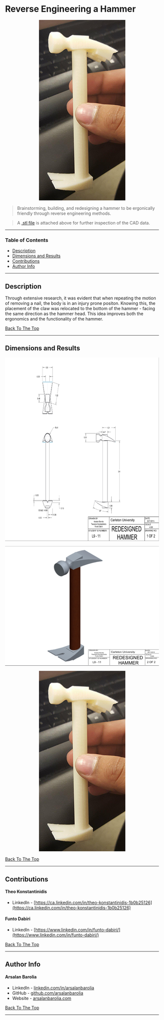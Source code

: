 <a href='#project' id='project' class='anchor' aria-hidden='true'></a>

# Reverse Engineering a Hammer

<p align="center">
    <img src="images/Final_3D_Product.png" alt="Finished product of the reverse engineered hammer.">
</p>

> Brainstorming, building, and redesigning a hammer to be ergonically friendly through reverse engineering methods.

> A [.stl file](files/hammer_final.stl) is attached above for further inspection of the CAD data.

---

### Table of Contents

- [Description](#description)
- [Dimensions and Results](#dimensions-and-results)
- [Contributions](#contributions)
- [Author Info](#author-info)

---

## Description

Through extensive research, it was evident that when repeating the motion of removing a nail, the body is in an injury prone positon. Knowing this, the placement of the claw was relocated to the bottom of the hammer - facing the same direction as the hammer head. This idea improves both the ergonomics and the functionality of the hammer.

[Back To The Top](#project)

---

## Dimensions and Results

<p align="center">
 <img height= "600" src="images/Dimension_1.png" alt="Parameters of the redesined Hammer">
</p>

<p align="center">
 <img  width="775" src="images/Dimension_2.png" alt="Rendered Image of the Hammer">
</p>

<p align="center">
 <img  src="images/Final_3D_Product.png" alt="Printed 3D Model">
</p>

[Back To The Top](#project)

---

## Contributions

<h4> Theo Konstantinidis</h4>

- LinkedIn - [https://ca.linkedin.com/in/theo-konstantinidis-1b0b25126](https://ca.linkedin.com/in/theo-konstantinidis-1b0b25126)

<h4> Funto Dabiri</h4>

- LinkedIn - [https://www.linkedin.com/in/funto-dabiri/](https://www.linkedin.com/in/funto-dabiri/)

[Back To The Top](#project)

---

## Author Info

<h4> Arsalan Barolia</h4>

- LinkedIn - [linkedin.com/in/arsalanbarolia](https://www.linkedin.com/in/arsalanbarolia)
- GitHub - [github.com/arsalanbarolia](https://github.com/arsalanbarolia)
- Website - [arsalanbarolia.com](https://arsalanbarolia.com)

<p></p>

[Back To The Top](#project)

---
